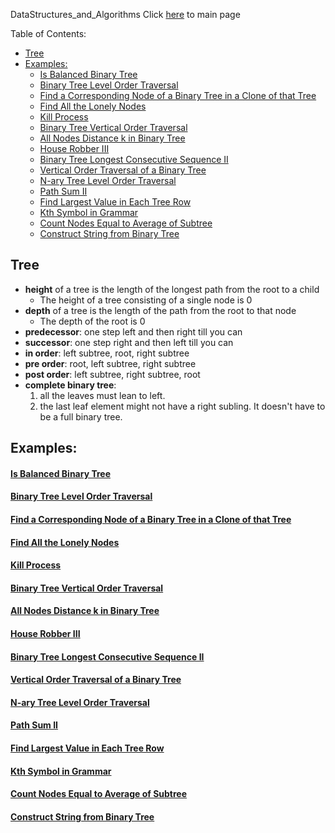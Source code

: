 DataStructures_and_Algorithms
Click [here](../README.md) to main page

Table of Contents:
- [Tree](#tree)
- [Examples:](#examples)
    - [Is Balanced Binary Tree](#is-balanced-binary-tree)
    - [Binary Tree Level Order Traversal](#binary-tree-level-order-traversal)
    - [Find a Corresponding Node of a Binary Tree in a Clone of that Tree](#find-a-corresponding-node-of-a-binary-tree-in-a-clone-of-that-tree)
    - [Find All the Lonely Nodes](#find-all-the-lonely-nodes)
    - [Kill Process](#kill-process)
    - [Binary Tree Vertical Order Traversal](#binary-tree-vertical-order-traversal)
    - [All Nodes Distance k in Binary Tree](#all-nodes-distance-k-in-binary-tree)
    - [House Robber III](#house-robber-iii)
    - [Binary Tree Longest Consecutive Sequence II](#binary-tree-longest-consecutive-sequence-ii)
    - [Vertical Order Traversal of a Binary Tree](#vertical-order-traversal-of-a-binary-tree)
    - [N-ary Tree Level Order Traversal](#n-ary-tree-level-order-traversal)
    - [Path Sum II](#path-sum-ii)
    - [Find Largest Value in Each Tree Row](#find-largest-value-in-each-tree-row)
    - [Kth Symbol in Grammar](#kth-symbol-in-grammar)
    - [Count Nodes Equal to Average of Subtree](#count-nodes-equal-to-average-of-subtree)
    - [Construct String from Binary Tree](#construct-string-from-binary-tree)

## Tree
- **height** of a tree is the length of the longest path from the root to a child
  - The height of a tree consisting of a single node is 0
- **depth** of a tree is the length of the path from the root to that node
  - The depth of the root is 0
- **predecessor**: one step left and then right till you can
- **successor**: one step right and then left till you can
- **in order**: left subtree, root, right subtree
- **pre order**: root, left subtree, right subtree
- **post order**: left subtree, right subtree, root
- **complete binary tree**:
   1. all the leaves must lean to left.
   2. the last leaf element might not have a right subling. It doesn't have to be a
        full binary tree.

## Examples:
#### [Is Balanced Binary Tree](is_balanced_binary_tree/description.md)
#### [Binary Tree Level Order Traversal](binary_tree_level_order_traversal/description.md)
#### [Find a Corresponding Node of a Binary Tree in a Clone of that Tree](find_a_corresponding_node_of_a_binary_tree_in_a_clone_of%20_that_tree/description.md)
#### [Find All the Lonely Nodes](find_all_the_lonely_nodes/descrption.md)
#### [Kill Process](kill_process/description.md)
#### [Binary Tree Vertical Order Traversal](binary_tree_vertical_order_traversal/description.md)
#### [All Nodes Distance k in Binary Tree](all_nodes_distance_k_in_binary_tree/description.md)
#### [House Robber III](hourse_robber_III/description.md)
#### [Binary Tree Longest Consecutive Sequence II](binary_tree_longest_consecutive_sequence_II/description.md)
#### [Vertical Order Traversal of a Binary Tree](vertical_order_traversal_of_a_binary_tree/description.md)
#### [N-ary Tree Level Order Traversal](./n_ary_tree_level_order_traversal/description.md)
#### [Path Sum II](./path_sum_II/description.md)
#### [Find Largest Value in Each Tree Row](./find_largest_value_in_each_tree_row/description.md)
#### [Kth Symbol in Grammar](./kth_symbol_in_grammar/description.md)
#### [Count Nodes Equal to Average of Subtree](./count_nodes_equal_to_average_of_subtree/description.md)
#### [Construct String from Binary Tree](./construct_string_from_binary_tree/descritpion.md)